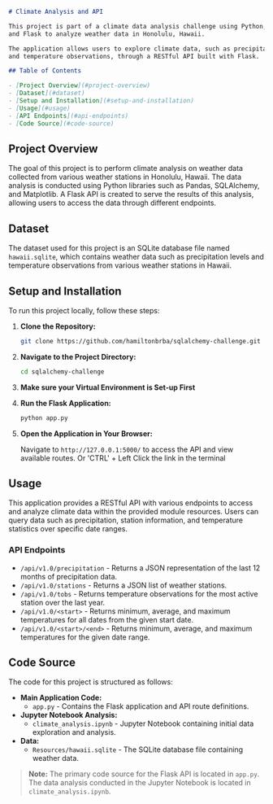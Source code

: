 ```Markdown
# Climate Analysis and API

This project is part of a climate data analysis challenge using Python, SQLAlchemy,
and Flask to analyze weather data in Honolulu, Hawaii.

The application allows users to explore climate data, such as precipitation levels
and temperature observations, through a RESTful API built with Flask.

## Table of Contents

- [Project Overview](#project-overview)
- [Dataset](#dataset)
- [Setup and Installation](#setup-and-installation)
- [Usage](#usage)
- [API Endpoints](#api-endpoints)
- [Code Source](#code-source)
```

## Project Overview

The goal of this project is to perform climate analysis on weather data collected from various weather stations in Honolulu, Hawaii.
The data analysis is conducted using Python libraries such as Pandas, SQLAlchemy, and Matplotlib.
A Flask API is created to serve the results of this analysis, allowing users to access the data through different endpoints.

## Dataset

The dataset used for this project is an SQLite database file named `hawaii.sqlite`, which contains weather data such as
precipitation levels and temperature observations from various weather stations in Hawaii.

## Setup and Installation

To run this project locally, follow these steps:

1. **Clone the Repository:**

   ```bash
   git clone https://github.com/hamiltonbrba/sqlalchemy-challenge.git

2. **Navigate to the Project Directory:**

   ```bash
   cd sqlalchemy-challenge
   ```

3. **Make sure your Virtual Environment is Set-up First**

4. **Run the Flask Application:**

   ```bash
   python app.py
   ```

5. **Open the Application in Your Browser:**

   Navigate to `http://127.0.0.1:5000/` to access the API and view available routes. Or 'CTRL' + Left Click the link in the terminal

## Usage

This application provides a RESTful API with various endpoints to access and analyze climate data within the provided module resources. 
Users can query data such as precipitation, station information, and temperature statistics over specific date ranges.

### API Endpoints

- `/api/v1.0/precipitation` - Returns a JSON representation of the last 12 months of precipitation data.
- `/api/v1.0/stations` - Returns a JSON list of weather stations.
- `/api/v1.0/tobs` - Returns temperature observations for the most active station over the last year.
- `/api/v1.0/<start>` - Returns minimum, average, and maximum temperatures for all dates from the given start date.
- `/api/v1.0/<start>/<end>` - Returns minimum, average, and maximum temperatures for the given date range.

## Code Source

The code for this project is structured as follows:

- **Main Application Code:**
  - `app.py` - Contains the Flask application and API route definitions.
- **Jupyter Notebook Analysis:**
  - `climate_analysis.ipynb` - Jupyter Notebook containing initial data exploration and analysis.
- **Data:**
  - `Resources/hawaii.sqlite` - The SQLite database file containing weather data.

> **Note:** The primary code source for the Flask API is located in `app.py`. The data analysis conducted in the Jupyter Notebook is located in `climate_analysis.ipynb`.

